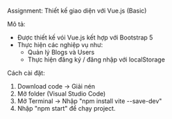 Assignment: Thiết kế giao diện với Vue.js (Basic)

Mô tả:
  - Được thiết kế vói Vue.js kết hợp với Bootstrap 5
  - Thực hiện các nghiệp vụ như:
    + Quản lý Blogs và Users
    + Thực hiện đăng ký / đăng nhập với localStorage
  
  
Cách cài đặt:
  1. Download code -> Giải nén
  2. Mở folder (Visual Studio Code)
  3. Mở Terminal -> Nhập "npm install vite --save-dev"
  4. Nhập "npm start" để chạy project.

